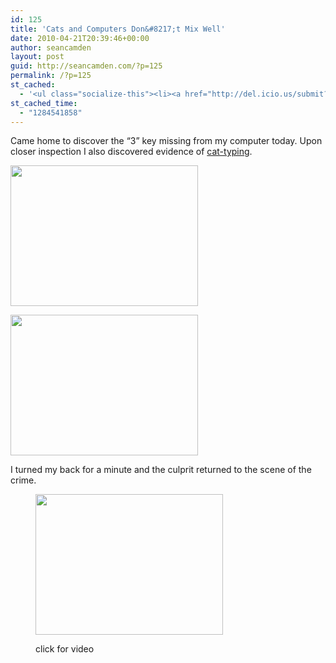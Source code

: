 ```yaml
---
id: 125
title: 'Cats and Computers Don&#8217;t Mix Well'
date: 2010-04-21T20:39:46+00:00
author: seancamden
layout: post
guid: http://seancamden.com/?p=125
permalink: /?p=125
st_cached:
  - '<ul class="socialize-this"><li><a href="http://del.icio.us/submit?url=http%3A%2F%2Fwww.seancamden.com%2F2010%2F04%2F21%2Fcats-and-computers-dont-mix-well%2F&title=Cats+and+Computers+Don%27t+Mix+Well" target="_blank"><img src="http://www.seancamden.com/wp-content/plugins/socialize-this/widgets/alteredicons/del.png" width="48px" height="48px" alt="Delicious" title="Delicious" /></a></li><li><a href="http://www.facebook.com/sharer.php?u=http%3A%2F%2Fwww.seancamden.com%2F2010%2F04%2F21%2Fcats-and-computers-dont-mix-well%2F&t=Cats+and+Computers+Don%27t+Mix+Well" target="_blank"><img src="http://www.seancamden.com/wp-content/plugins/socialize-this/widgets/alteredicons/facebook.png" width="48px" height="48px" alt="Facebook" title="Facebook" /></a></li><li><a href="http://digg.com/submit?phase=2&url=http%3A%2F%2Fwww.seancamden.com%2F2010%2F04%2F21%2Fcats-and-computers-dont-mix-well%2F" target="_blank"><img src="http://www.seancamden.com/wp-content/plugins/socialize-this/widgets/alteredicons/digg.png" width="48px" height="48px" alt="Digg" title="Digg" /></a></li><li><a href="http://www.reddit.com/submit?url=http%3A%2F%2Fwww.seancamden.com%2F2010%2F04%2F21%2Fcats-and-computers-dont-mix-well%2F&title=Cats+and+Computers+Don%27t+Mix+Well" target="_blank"><img src="http://www.seancamden.com/wp-content/plugins/socialize-this/widgets/alteredicons/reddit.png" width="48px" height="48px" alt="Reddit" title="Reddit" /></a></li><li><a href="http://www.stumbleupon.com/submit?url=http%3A%2F%2Fwww.seancamden.com%2F2010%2F04%2F21%2Fcats-and-computers-dont-mix-well%2F&title=Cats+and+Computers+Don%27t+Mix+Well" target="_blank"><img src="http://www.seancamden.com/wp-content/plugins/socialize-this/widgets/alteredicons/stumble.png" width="48px" height="48px" alt="StumbleUpon" title="StumbleUpon" /></a></li><li><a href="http://twitter.com/home?status=Currently Reading http%3A%2F%2Fwww.seancamden.com%2F2010%2F04%2F21%2Fcats-and-computers-dont-mix-well%2F"  target="_blank"><img src="http://www.seancamden.com/wp-content/plugins/socialize-this/widgets/alteredicons/twitter.png" width="48px" height="48px" alt="Twitter" title="Twitter" /></a></li></ul>'
st_cached_time:
  - "1284541858"
---
```

Came home to discover the &#8220;3&#8221; key missing from my computer today. Upon closer inspection I also discovered evidence of [cat-typing](http://www.bitboost.com/pawsense/).

[<img src="http://seancamden.com/wp-content/uploads/2010/04/2010-04-20-17.21.11-300x225.jpg" alt="" title="2010-04-20 17.21.11" width="300" height="225" class="size-medium wp-image-126" />](http://seancamden.com/wp-content/uploads/2010/04/2010-04-20-17.21.11.jpg)

[<img src="http://seancamden.com/wp-content/uploads/2010/04/2010-04-20-17.21.43-300x225.jpg" alt="" title="2010-04-20 17.21.43" width="300" height="225" class="size-medium wp-image-128" />](http://seancamden.com/wp-content/uploads/2010/04/2010-04-20-17.21.43.jpg)

I turned my back for a minute and the culprit returned to the scene of the crime.<figure id="attachment_138" style="width: 300px" class="wp-caption alignnone">

[<img src="http://seancamden.com/wp-content/uploads/2010/04/2010-04-20-17.25.08-300x225.jpg" alt="" title="2010-04-20 17.25.08" width="300" height="225" class=" size-medium wp-image-133" />](http://www.youtube.com/watch?v=EpG6POogzDU)<figcaption class="wp-caption-text">click for video</figcaption></figure>